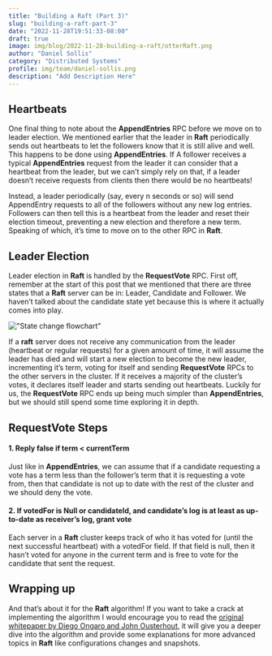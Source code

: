 ```yaml
---
title: "Building a Raft (Part 3)"
slug: "building-a-raft-part-3"
date: "2022-11-28T19:51:33-08:00"
draft: true
image: img/blog/2022-11-28-building-a-raft/otterRaft.png
author: "Daniel Sollis"
category: "Distributed Systems"
profile: img/team/daniel-sollis.png
description: "Add Description Here"
---
```


## Heartbeats
One final thing to note about the **AppendEntries** RPC before we move on to leader election. We mentioned earlier that the leader in **Raft** periodically sends out heartbeats to let the followers know that it is still alive and well. This happens to be done using **AppendEntries**. If A follower receives a typical **AppendEntries** request from the leader it can consider that a heartbeat from the leader, but  we can’t simply rely on that, if a leader doesn’t receive requests from clients then there would be no heartbeats! 

Instead, a leader periodically (say, every n seconds or so) will send AppendEntry requests to all of the followers without any new log entries. Followers can then tell this is a heartbeat from the leader and reset their election timeout, preventing a new election and therefore a new term. Speaking of which, it’s time to move on to the other RPC in **Raft**.

## Leader Election
Leader election in **Raft** is handled by the **RequestVote** RPC. First off, remember at the start of this post that we mentioned that there are three states that a **Raft** server can be in: Leader, Candidate and Follower. We haven’t talked about the candidate state yet because this is where it actually comes into play.

!["State change flowchart"](/img/blog/2022-11-28-building-a-raft/stateChanges.png)

If a **raft** server does not receive any communication from the leader (heartbeat or regular requests) for a given amount of time, it will assume the leader has died and will start a new election to become the new leader, incrementing it’s term, voting for itself and sending **RequestVote** RPCs to the other servers in the cluster. If it receives a majority of the cluster’s votes, it declares itself leader and starts sending out heartbeats. Luckily for us, the **RequestVote** RPC ends up being much simpler than **AppendEntries**, but we should still spend some time exploring it in depth.

## RequestVote Steps
#### 1. Reply false if term < currentTerm
Just like in **AppendEntries**, we can assume that if a candidate requesting a vote has a term less than the follower’s term that it is requesting a vote from, then that candidate is not up to date with the rest of the cluster and we should deny the vote.

#### 2. If votedFor is Null or candidateId, and candidate’s log is at least as up-to-date as receiver’s log, grant vote
Each server in a **Raft** cluster keeps track of who it has voted for (until the next successful heartbeat) with a votedFor field. If that field is null, then it hasn’t voted for anyone in the current term and is free to vote for the candidate that sent the request.

## Wrapping up
And that’s about it for the **Raft** algorithm! If you want to take a crack at implementing the algorithm I would encourage you to read the [original whitepaper by Diego Ongaro and John Ousterhout](https://raft.github.io/raft.pdf), it will give you a deeper dive into the algorithm and provide some explanations for more advanced topics in **Raft** like configurations changes and snapshots.